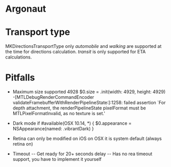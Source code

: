 # Argonaut
# Transport type
MKDirectionsTransportType
only _automobile_ and _walking_ are supported at the time for directions calculation. _transit_ is only supported for ETA calculations.

# Pitfalls
- Maximum size supported 4928
$0.size = .init(width: 4929, height: 4929)
-[MTLDebugRenderCommandEncoder validateFramebufferWithRenderPipelineState:]:1258: failed assertion `For depth attachment, the renderPipelineState pixelFormat must be MTLPixelFormatInvalid, as no texture is set.'

- Dark mode
if #available(OSX 10.14, *) {
                            $0.appearance = NSAppearance(named: .vibrantDark)
                        }

- Retina can only be modified on iOS
on OSX it is system default (always retina on)

- Timeout
-- Get ready for 20+ seconds delay
-- Has no rea timeout support, you have to implement it yourself
